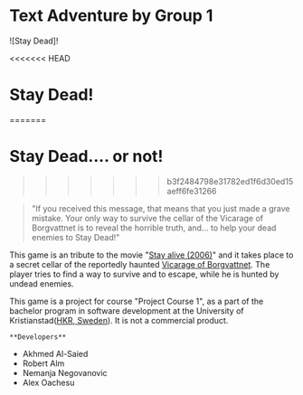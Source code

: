 ﻿# Text Adventure by Group 1
![Stay Dead]!

<<<<<<< HEAD
# Stay Dead!
=======
# Stay Dead.... or not!
>>>>>>> b3f2484798e31782ed1f6d30ed15aeff6fe31266

> "If you received this message, that means that you just made a grave mistake. Your only way to survive the cellar of the Vicarage of Borgvattnet is to reveal the horrible truth, and... to help your dead enemies to Stay Dead!"



This game is an tribute to the movie "[Stay alive (2006)](https://en.wikipedia.org/wiki/Stay_Alive)" and it takes place to a secret cellar of the reportedly haunted [Vicarage of Borgvattnet](https://en.wikipedia.org/wiki/Borgvattnet). The player tries to find a way to survive and to escape, while he is hunted by undead enemies.

This game is a project for course "Project Course 1", as a part of the bachelor program in software development at the University of Kristianstad([HKR, Sweden](https://www.hkr.se)).
It is not a commercial product.


	**Developers**

- Akhmed Al-Saied
- Robert Alm
- Nemanja Negovanovic
- Alex Oachesu


